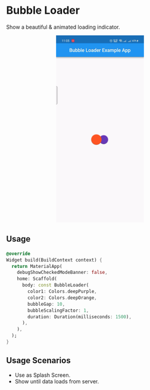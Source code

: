 # Bubble Loader
Show a beautiful & animated loading indicator.

<p align="center">
	<img src="https://github.com/taimoor522/bubble_loader/blob/master/example/demo/1.gif?raw=true" height="500" alt="Bubble Loader Demo" />
</p>

## Usage

```dart
@override
Widget build(BuildContext context) {
  return MaterialApp(
    debugShowCheckedModeBanner: false,
    home: Scaffold(
      body: const BubbleLoader(
        color1: Colors.deepPurple,
        color2: Colors.deepOrange,
        bubbleGap: 10,
        bubbleScalingFactor: 1,
        duration: Duration(milliseconds: 1500),
      ),
    ),
  );
}
```

## Usage Scenarios

- Use as Splash Screen.
- Show until data loads from server.
